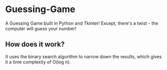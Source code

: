 # Guessing-Game
A Guessing Game built in Python and Tkinter!  Except, there's a twist - the computer will guess your number!

## How does it work?
It uses the binary search algorithm to narrow down the results, which gives it a time complexity of O(log n).
